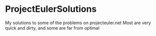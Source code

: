 # ProjectEulerSolutions
My solutions to some of the problems on projecteuler.net
Most are very quick and dirty, and some are far from optimal

